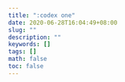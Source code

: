 ```yaml
---
title: ":codex one"
date: 2020-06-28T16:04:49+08:00
slug: ""
description: ""
keywords: []
tags: []
math: false
toc: false
---
```

